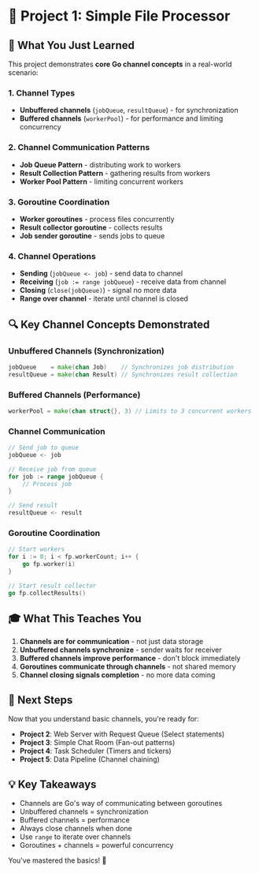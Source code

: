 # 🚀 Project 1: Simple File Processor

## 🎯 **What You Just Learned**

This project demonstrates **core Go channel concepts** in a real-world scenario:

### **1. Channel Types**
- **Unbuffered channels** (`jobQueue`, `resultQueue`) - for synchronization
- **Buffered channels** (`workerPool`) - for performance and limiting concurrency

### **2. Channel Communication Patterns**
- **Job Queue Pattern** - distributing work to workers
- **Result Collection Pattern** - gathering results from workers
- **Worker Pool Pattern** - limiting concurrent workers

### **3. Goroutine Coordination**
- **Worker goroutines** - process files concurrently
- **Result collector goroutine** - collects results
- **Job sender goroutine** - sends jobs to queue

### **4. Channel Operations**
- **Sending** (`jobQueue <- job`) - send data to channel
- **Receiving** (`job := range jobQueue`) - receive data from channel
- **Closing** (`close(jobQueue)`) - signal no more data
- **Range over channel** - iterate until channel is closed

## 🔍 **Key Channel Concepts Demonstrated**

### **Unbuffered Channels (Synchronization)**
```go
jobQueue    = make(chan Job)    // Synchronizes job distribution
resultQueue = make(chan Result) // Synchronizes result collection
```

### **Buffered Channels (Performance)**
```go
workerPool = make(chan struct{}, 3) // Limits to 3 concurrent workers
```

### **Channel Communication**
```go
// Send job to queue
jobQueue <- job

// Receive job from queue
for job := range jobQueue {
    // Process job
}

// Send result
resultQueue <- result
```

### **Goroutine Coordination**
```go
// Start workers
for i := 0; i < fp.workerCount; i++ {
    go fp.worker(i)
}

// Start result collector
go fp.collectResults()
```

## 🎓 **What This Teaches You**

1. **Channels are for communication** - not just data storage
2. **Unbuffered channels synchronize** - sender waits for receiver
3. **Buffered channels improve performance** - don't block immediately
4. **Goroutines communicate through channels** - not shared memory
5. **Channel closing signals completion** - no more data coming

## 🚀 **Next Steps**

Now that you understand basic channels, you're ready for:
- **Project 2**: Web Server with Request Queue (Select statements)
- **Project 3**: Simple Chat Room (Fan-out patterns)
- **Project 4**: Task Scheduler (Timers and tickers)
- **Project 5**: Data Pipeline (Channel chaining)

## 💡 **Key Takeaways**

- Channels are Go's way of communicating between goroutines
- Unbuffered channels = synchronization
- Buffered channels = performance
- Always close channels when done
- Use `range` to iterate over channels
- Goroutines + channels = powerful concurrency

You've mastered the basics! 🎉
